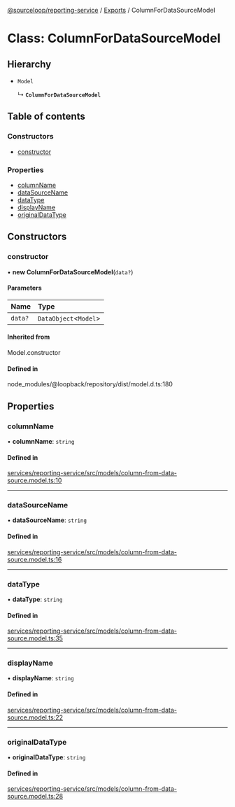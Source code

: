 [@sourceloop/reporting-service](../README.md) / [Exports](../modules.md) / ColumnForDataSourceModel

# Class: ColumnForDataSourceModel

## Hierarchy

- `Model`

  ↳ **`ColumnForDataSourceModel`**

## Table of contents

### Constructors

- [constructor](ColumnForDataSourceModel.md#constructor)

### Properties

- [columnName](ColumnForDataSourceModel.md#columnname)
- [dataSourceName](ColumnForDataSourceModel.md#datasourcename)
- [dataType](ColumnForDataSourceModel.md#datatype)
- [displayName](ColumnForDataSourceModel.md#displayname)
- [originalDataType](ColumnForDataSourceModel.md#originaldatatype)

## Constructors

### constructor

• **new ColumnForDataSourceModel**(`data?`)

#### Parameters

| Name | Type |
| :------ | :------ |
| `data?` | `DataObject`<`Model`\> |

#### Inherited from

Model.constructor

#### Defined in

node_modules/@loopback/repository/dist/model.d.ts:180

## Properties

### columnName

• **columnName**: `string`

#### Defined in

[services/reporting-service/src/models/column-from-data-source.model.ts:10](https://github.com/sourcefuse/loopback4-microservice-catalog/blob/93a7f917/services/reporting-service/src/models/column-from-data-source.model.ts#L10)

___

### dataSourceName

• **dataSourceName**: `string`

#### Defined in

[services/reporting-service/src/models/column-from-data-source.model.ts:16](https://github.com/sourcefuse/loopback4-microservice-catalog/blob/93a7f917/services/reporting-service/src/models/column-from-data-source.model.ts#L16)

___

### dataType

• **dataType**: `string`

#### Defined in

[services/reporting-service/src/models/column-from-data-source.model.ts:35](https://github.com/sourcefuse/loopback4-microservice-catalog/blob/93a7f917/services/reporting-service/src/models/column-from-data-source.model.ts#L35)

___

### displayName

• **displayName**: `string`

#### Defined in

[services/reporting-service/src/models/column-from-data-source.model.ts:22](https://github.com/sourcefuse/loopback4-microservice-catalog/blob/93a7f917/services/reporting-service/src/models/column-from-data-source.model.ts#L22)

___

### originalDataType

• **originalDataType**: `string`

#### Defined in

[services/reporting-service/src/models/column-from-data-source.model.ts:28](https://github.com/sourcefuse/loopback4-microservice-catalog/blob/93a7f917/services/reporting-service/src/models/column-from-data-source.model.ts#L28)

